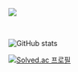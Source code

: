 <a herf="https://velog.io/@jamkris" target="_blank"><img src="https://img.shields.io/badge/Velog-white?style=plastic&logo=velog&logoColor=white"/></a>

<br>

![GitHub stats](https://github-readme-stats.vercel.app/api?username=Jamkris&show_icons=true&theme=radical)

[![Solved.ac 프로필](https://solved.ac/profile/lchyun1412?boj={handle})](https://solved.ac/{handle})
